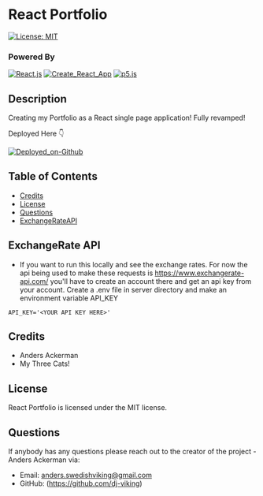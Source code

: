 # React Portfolio

[![License: MIT](https://img.shields.io/badge/License-MIT-blue.svg)](https://opensource.org/licenses/MIT)

### Powered By

[![React.js](https://img.shields.io/badge/React.js-008783.svg)](https://reactjs.org/) [![Create_React_App](https://img.shields.io/badge/Create_React_App-00872b.svg)](https://github.com/facebook/create-react-app) [![p5.js](https://img.shields.io/badge/p5.js-6600ff.svg)](https://github.com/facebook/create-react-app)

## Description

Creating my Portfolio as a React single page application! Fully revamped!

Deployed Here 👇

[![Deployed_on-Github](https://img.shields.io/badge/Deployed_on-Github-0f0080.svg)](https://dj-viking.github.io/react-portfolio)

## Table of Contents

-   [Credits](#Credits)
-   [License](#License)
-   [Questions](#Questions)
-   [ExchangeRateAPI](#exchangerate-api)

## ExchangeRate API

-   If you want to run this locally and see the exchange rates. For now the api being used to make these requests is https://www.exchangerate-api.com/
    you'll have to create an account there and get an api key from your account. Create a .env file in server directory and make an environment variable API_KEY

```shell
API_KEY='<YOUR API KEY HERE>'
```

## Credits

-   Anders Ackerman
-   My Three Cats!

## License

React Portfolio is licensed under the MIT license.

## Questions

If anybody has any questions please reach out to the creator of the project - Anders Ackerman via:

-   Email: anders.swedishviking@gmail.com
-   GitHub: (https://github.com/dj-viking)
